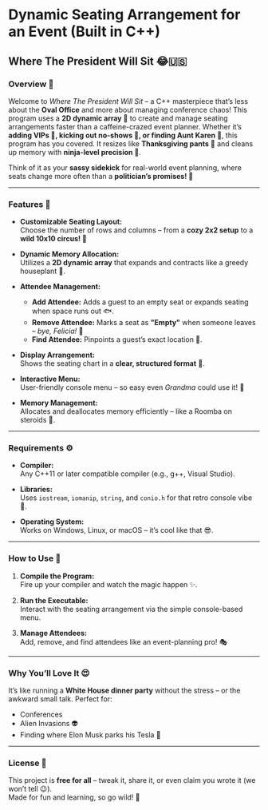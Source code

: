 # Dynamic Seating Arrangement for an Event (Built in C++)

## Where The President Will Sit 😂🇺🇸

### Overview 🎉
Welcome to *Where The President Will Sit* – a C++ masterpiece that’s less about the **Oval Office** and more about managing conference chaos! This program uses a **2D dynamic array 🧠** to create and manage seating arrangements faster than a caffeine-crazed event planner. Whether it’s **adding VIPs 👑, kicking out no-shows 🚪, or finding Aunt Karen 👀**, this program has you covered. It resizes like **Thanksgiving pants 🍗** and cleans up memory with **ninja-level precision 🥷**.

Think of it as your **sassy sidekick** for real-world event planning, where seats change more often than a **politician’s promises! 🎤**

---

### Features 🌟
- **Customizable Seating Layout:**  
  Choose the number of rows and columns – from a **cozy 2x2 setup** to a **wild 10x10 circus! 🎪**

- **Dynamic Memory Allocation:**  
  Utilizes a **2D dynamic array** that expands and contracts like a greedy houseplant 🌱.

- **Attendee Management:**  
  - **Add Attendee:** Adds a guest to an empty seat or expands seating when space runs out 🐟.
  - **Remove Attendee:** Marks a seat as **"Empty"** when someone leaves – *bye, Felicia!* 👋
  - **Find Attendee:** Pinpoints a guest’s exact location 📍.

- **Display Arrangement:**  
  Shows the seating chart in a **clear, structured format** 🦚.

- **Interactive Menu:**  
  User-friendly console menu – so easy even *Grandma* could use it! 👵

- **Memory Management:**  
  Allocates and deallocates memory efficiently – like a Roomba on steroids 🤖.

---

### Requirements ⚙️
- **Compiler:**  
  Any C++11 or later compatible compiler (e.g., g++, Visual Studio).

- **Libraries:**  
  Uses `iostream`, `iomanip`, `string`, and `conio.h` for that retro console vibe 📼.

- **Operating System:**  
  Works on Windows, Linux, or macOS – it’s cool like that 😎.

---

### How to Use 🚀
1. **Compile the Program:**  
   Fire up your compiler and watch the magic happen ✨.

2. **Run the Executable:**  
   Interact with the seating arrangement via the simple console-based menu.

3. **Manage Attendees:**  
   Add, remove, and find attendees like an event-planning pro! 🎭

---

### Why You’ll Love It 😍
It’s like running a **White House dinner party** without the stress – or the awkward small talk. Perfect for:
- Conferences
- Alien Invasions 👽
- Finding where Elon Musk parks his Tesla 🚗

---

### License 📜
This project is **free for all** – tweak it, share it, or even claim you wrote it (we won’t tell 😉).  
Made for fun and learning, so go wild! 🚀
